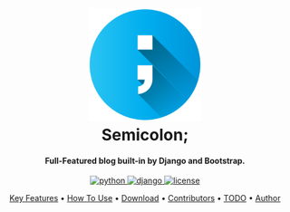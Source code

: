 <h1 align="center">
  <br>
  <a href="#"><img src="./blog/static/semicolon.png" alt="Semicolon" width="200"></a>
  <br>
  Semicolon;
  <br>
</h1>
<h4 align="center">Full-Featured blog built-in by Django and Bootstrap.</h4>

<p align="center">
  <a href="https://python.org/downloads/">
    <img src="https://img.shields.io/pypi/pyversions/Django.svg" alt="python">
  </a>
  <a href="https://djangoproject.com/">
    <img src="https://img.shields.io/badge/django-4.0-success.svg" alt="django">
  </a>
  <a href="https://choosealicense.com/licenses/mit/">
    <img src="https://img.shields.io/apm/l/vim-mode.svg" alt="license">
  </a>
</p>
<p align="center">
  <a href="#key-features">Key Features</a> •
  <a href="#how-to-use">How To Use</a> •
  <a href="#download">Download</a> •
  <a href="#credits">Contributors</a> •
  <a href="#related">TODO</a> •
  <a href="#license">Author</a>
</p>

<!-- ![screenshot](https://raw.githubusercontent.com/amitmerchant1990/electron-markdownify/master/app/img/markdownify.gif) -->
